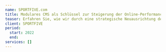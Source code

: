 ```yaml
---
name: SPORTFIVE.com
title: Modulares CMS als Schlüssel zur Steigerung der Online-Performance
teaser: Erfahren Sie, wie wir durch eine strategische Neuausrichtung der Website von SPORTFIVE nicht nur die Online-Präsenz maximiert, sondern auch die Customer Conversion Rate enorm erhöht haben, wodurch sich direkte und messbare Geschäftserfolge einstellten.
client: SPORTFIVE
period:
  start: 2022
  end:
services: []
---
```

